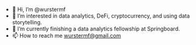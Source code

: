 - 👋 Hi, I’m @wurstermf
- 👀 I’m interested in data analytics, DeFi, cryptocurrency, and using data storytelling.
- 🌱 I’m currently finishing a data analytics fellowship at Springboard.
- 📫 How to reach me wurstermf@gmail.com

<!---
wurstermf/wurstermf is a ✨ special ✨ repository because its `README.md` (this file) appears on your GitHub profile.
You can click the Preview link to take a look at your changes.
--->
